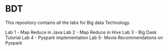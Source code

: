 # BDT
This repository contains all the labs for Big data Technology.

Lab 1 - Map Reduce in Java
Lab 2 - Map Reduce in Hive
Lab 3 - Big Dask Tutorial
Lab 4 - Pyspark implementation
Lab 5- Movie Recommendations on Pyspark

